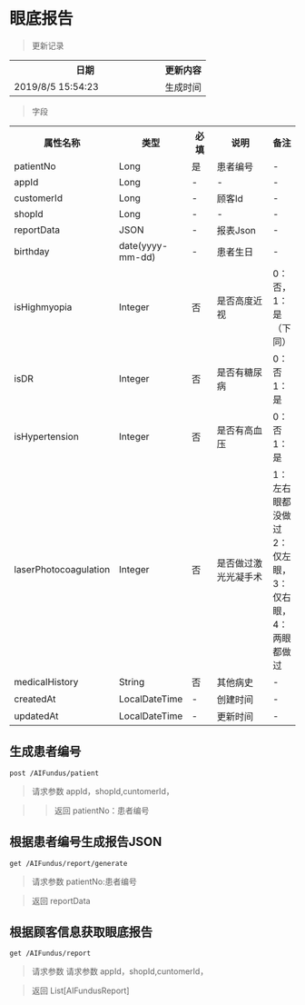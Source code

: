 # 眼底报告

> 更新记录

<table>
    <tr>
        <th style="width:250px;">日期</th>
        <th>更新内容</th>
    </tr>
    <tr>
        <td>2019/8/5 15:54:23 </td>
        <td>生成时间</td>
    </tr>
</table>

> 字段

<table>
    <tr>
        <th style="width:150px;">属性名称</th>
        <th style="width:60px;">类型</th>
        <th style="width:60px;">必填</th>
        <th style="width:200px;">说明</th>
        <th>备注</th>
    </tr>
    <tr>
        <td>patientNo</td>
        <td>Long</td>
        <td>是</td>
        <td>患者编号</td>
        <td>-</td>
    </tr>
<tr>
        <td>appId</td>
        <td>Long</td>
        <td>-</td>
        <td>-</td>
        <td>-</td>
    </tr>
<tr>
        <td>customerId</td>
        <td>Long</td>
        <td>-</td>
        <td>顾客Id</td>
        <td>-</td>
    </tr>
<tr>
        <td>shopId</td>
        <td>Long</td>
        <td>-</td>
        <td>-</td>
        <td>-</td>
    </tr>
    <tr>
        <td>reportData</td>
        <td>JSON</td>
        <td>-</td>
        <td>报表Json</td>
        <td>-</td>
    </tr>
    <tr>
        <td>birthday</td>
        <td>date(yyyy-mm-dd)</td>
        <td>-</td>
        <td>患者生日</td>
        <td>-</td>
    </tr>
    <tr>
        <td>isHighmyopia</td>
        <td>Integer</td>
        <td>否</td>
        <td>是否高度近视</td>
        <td>0：否，1：是（下同）</td>
    </tr>
    <tr>
        <td>isDR</td>
        <td>Integer</td>
        <td>否</td>
        <td>是否有糖尿病</td>
        <td>0：否 1：是</td>
    </tr>
    <tr>
        <td>isHypertension</td>
        <td>Integer</td>
        <td>否</td>
        <td>是否有高血压</td>
        <td>0：否 1：是</td>
    </tr>
    <tr>
        <td>laserPhotocoagulation</td>
        <td>Integer</td>
        <td>否</td>
        <td>是否做过激光光凝手术</td>
        <td>1：左右眼都没做过 2：仅左眼，3：仅右眼，4：两眼都做过</td>
    </tr>
    <tr>
        <td>medicalHistory</td>
        <td>String</td>
        <td>否</td>
        <td>其他病史</td>
        <td>-</td>
    </tr>
    <tr>
        <td>createdAt</td>
        <td>LocalDateTime</td>
        <td>-</td>
        <td>创建时间</td>
        <td>-</td>
    </tr>
    <tr>
        <td>updatedAt</td>
        <td>LocalDateTime</td>
        <td>-</td>
        <td>更新时间</td>
        <td>-</td>
    </tr>
 </table>
  
## 生成患者编号

```
post /AIFundus/patient
```
>请求参数 appId，shopId,cuntomerId，



>>返回 patientNo：患者编号

## 根据患者编号生成报告JSON

```
get /AIFundus/report/generate
```
>请求参数 patientNo:患者编号 

>返回 reportData

## 根据顾客信息获取眼底报告

```
get /AIFundus/report
```
>请求参数 请求参数 appId，shopId,cuntomerId，

>返回 List[AIFundusReport]




